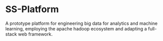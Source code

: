# SS-Platform
A prototype platform for engineering big data for analytics and machine learning, employing the apache hadoop ecosystem and adapting a full-stack web framework.
